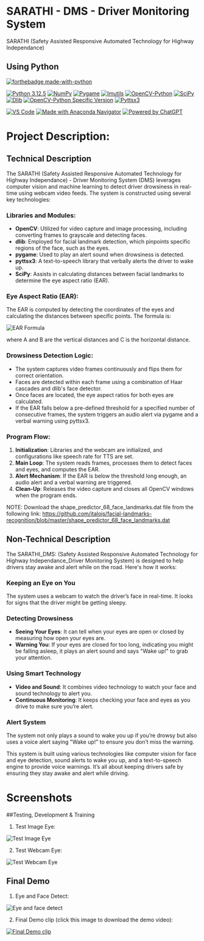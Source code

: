 # SARATHI - DMS - Driver Monitoring System 
SARATHI (Safety Assisted Responsive Automated Technology for Highway Independance)
## Using Python

[![forthebadge made-with-python](http://ForTheBadge.com/images/badges/made-with-python.svg)](https://www.python.org/)                 

[![Python 3.12.5](https://img.shields.io/badge/python-3.12.5-blue.svg)](https://www.python.org/downloads/release/python-3125/) 
[![NumPy](https://img.shields.io/badge/numpy-1.26.1-blue)](https://pypi.org/project/numpy/)
[![Pygame](https://img.shields.io/badge/pygame-2.5.2-blue)](https://pypi.org/project/pygame/)
[![Imutils](https://img.shields.io/badge/imutils-0.5.1-blue)](https://pypi.org/project/imutils/)
[![OpenCV-Python](https://img.shields.io/badge/opencv--python-latest-blue)](https://pypi.org/project/opencv-python/)
[![SciPy](https://img.shields.io/badge/scipy-1.11.3-blue)](https://pypi.org/project/scipy/)
[![Dlib](https://img.shields.io/badge/dlib-19.24.2-blue)](https://pypi.org/project/dlib/)
[![OpenCV-Python Specific Version](https://img.shields.io/badge/opencv--python-4.8.1.78-blue)](https://pypi.org/project/opencv-python/4.8.1.78/)
[![Pyttsx3](https://img.shields.io/badge/pyttsx3-2.90-blue)](https://pypi.org/project/pyttsx3/)

[![VS Code](https://img.shields.io/badge/Made%20with-VS%20Code-0078d7.svg?logo=visual-studio-code&logoColor=white)](https://code.visualstudio.com/)
[![Made with Anaconda Navigator](https://img.shields.io/badge/Made%20with-Anaconda%20Navigator-green.svg)](https://docs.anaconda.com/anaconda/navigator/)
[![Powered by ChatGPT](https://img.shields.io/badge/Powered_by-ChatGPT-00A884.svg)](https://openai.com/chatgpt)


# Project Description:

## Technical Description

The SARATHI (Safety Assisted Responsive Automated Technology for Highway Independance) - Driver Monitoring System (DMS) leverages computer vision and machine learning to detect driver drowsiness in real-time using webcam video feeds. The system is constructed using several key technologies:

### Libraries and Modules:
- **OpenCV**: Utilized for video capture and image processing, including converting frames to grayscale and detecting faces.
- **dlib**: Employed for facial landmark detection, which pinpoints specific regions of the face, such as the eyes.
- **pygame**: Used to play an alert sound when drowsiness is detected.
- **pyttsx3**: A text-to-speech library that verbally alerts the driver to wake up.
- **SciPy**: Assists in calculating distances between facial landmarks to determine the eye aspect ratio (EAR).

### Eye Aspect Ratio (EAR):
The EAR is computed by detecting the coordinates of the eyes and calculating the distances between specific points. The formula is:

![EAR Formula](https://github.com/JayanthSD2003/DMS_SARATHI_-Driver-Monitoring_System-/blob/443c73525ccf421f63bfc9504dc062efe8ef1efd/EAR%20Formula.png)

where A and B are the vertical distances and C is the horizontal distance.

### Drowsiness Detection Logic:
- The system captures video frames continuously and flips them for correct orientation.
- Faces are detected within each frame using a combination of Haar cascades and dlib's face detector.
- Once faces are located, the eye aspect ratios for both eyes are calculated.
- If the EAR falls below a pre-defined threshold for a specified number of consecutive frames, the system triggers an audio alert via pygame and a verbal warning using pyttsx3.

### Program Flow:
1. **Initialization**: Libraries and the webcam are initialized, and configurations like speech rate for TTS are set.
2. **Main Loop**: The system reads frames, processes them to detect faces and eyes, and computes the EAR.
3. **Alert Mechanism**: If the EAR is below the threshold long enough, an audio alert and a verbal warning are triggered.
4. **Clean-Up**: Releases the video capture and closes all OpenCV windows when the program ends.

NOTE: Download the shape_predictor_68_face_landmarks.dat file from the following link:
  https://github.com/italojs/facial-landmarks-recognition/blob/master/shape_predictor_68_face_landmarks.dat

## Non-Technical Description

The SARATHI_DMS: (Safety Assisted Responsive Automated Technology for Highway Independance_Driver Monitoring System) is designed to help drivers stay awake and alert while on the road. Here's how it works:

### Keeping an Eye on You
The system uses a webcam to watch the driver’s face in real-time. It looks for signs that the driver might be getting sleepy.

### Detecting Drowsiness
- **Seeing Your Eyes**: It can tell when your eyes are open or closed by measuring how open your eyes are.
- **Warning You**: If your eyes are closed for too long, indicating you might be falling asleep, it plays an alert sound and says "Wake up!" to grab your attention.

### Using Smart Technology
- **Video and Sound**: It combines video technology to watch your face and sound technology to alert you.
- **Continuous Monitoring**: It keeps checking your face and eyes as you drive to make sure you’re alert.

### Alert System
The system not only plays a sound to wake you up if you’re drowsy but also uses a voice alert saying "Wake up!" to ensure you don’t miss the warning.

This system is built using various technologies like computer vision for face and eye detection, sound alerts to wake you up, and a text-to-speech engine to provide voice warnings. It’s all about keeping drivers safe by ensuring they stay awake and alert while driving.

# Screenshots

##Testing, Development & Training

1. Test Image Eye:

  ![Test Image Eye](https://github.com/JayanthSD2003/DMS_SARATHI_-Driver-Monitoring_System-/blob/ee9de3bb8e5edd7062c137eb12d3c003dca2be68/Screenshots%20and%20Output%20Demo/Test%20image%20eye.png)

2. Test Webcam Eye:

  ![Test Webcam Eye](https://github.com/JayanthSD2003/DMS_SARATHI_-Driver-Monitoring_System-/blob/ee9de3bb8e5edd7062c137eb12d3c003dca2be68/Screenshots%20and%20Output%20Demo/Test%20webcam%20eye.png)

## Final Demo

1. Eye and Face Detect:

  ![Eye and face detect](https://github.com/JayanthSD2003/DMS_SARATHI_-Driver-Monitoring_System-/blob/ee9de3bb8e5edd7062c137eb12d3c003dca2be68/Screenshots%20and%20Output%20Demo/Eye%20and%20face%20detect.png)

2. Final Demo clip (click this image to download the demo video):

  [![Final Demo clip](https://github.com/JayanthSD2003/DMS_SARATHI_-Driver-Monitoring_System-/blob/097c3661322e480a4f9aeb3616dc5b57b15a362b/Screenshots%20and%20Output%20Demo/Eye%20and%20face%20detect.png)](https://github.com/JayanthSD2003/DMS_SARATHI_-Driver-Monitoring_System-/blob/097c3661322e480a4f9aeb3616dc5b57b15a362b/Screenshots%20and%20Output%20Demo/Screen%20Recording%202024-10-29%20180329.mp4)

